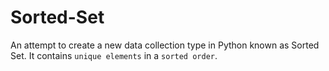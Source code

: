 # Sorted-Set
An attempt to create a new data collection type in Python known as Sorted Set. 
It contains `unique elements` in a `sorted order`.
